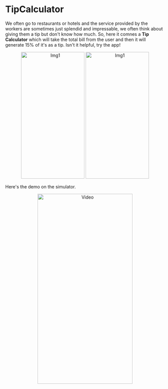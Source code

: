 # TipCalculator

We often go to restaurants or hotels and the service provided by the workers are sometimes just splendid and impressable, we often think about giving them a tip but don't know how much. So, here it comnes a **Tip Calculator** which will take the total bill from the user and then it will generate 15% of it's as a tip. Isn't it helpful, try the app!

<p align="center">
  <img width="200" height = "400" alt="Img1" src="https://user-images.githubusercontent.com/90863360/213879440-f733d9ad-cf84-420f-b646-1d54a08b7366.png">
  
  <img width="200" height = "400" alt="Img1" src="https://user-images.githubusercontent.com/90863360/213879450-4f5ae3c2-bd53-4461-ba53-20bcf4d05a83.png">
</p>

Here's the demo on the simulator.

<p align="center">
  <img width="300" height = "600" alt="Video" src="https://user-images.githubusercontent.com/90863360/213879560-f7dee958-2044-4a67-95e5-b8ac90376731.mp4">
</p>
